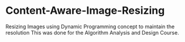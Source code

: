 # Content-Aware-Image-Resizing
Resizing Images using Dynamic Programming concept to maintain the resolution
This was done for the Algorithm Analysis and Design Course.
